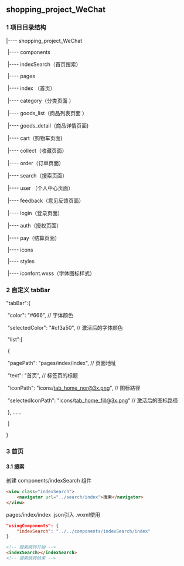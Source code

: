 ## shopping_project_WeChat ##

### 1 项目目录结构 ###

|---- shopping_project_WeChat

​	|---- components

​			|---- indexSearch（首页搜索）

​	|---- pages

​			|---- index （首页）

​			|---- category（分类页面 ）

​			|---- goods_list（商品列表页面 ）

​			|---- goods_detail（商品详情页面) 

​			|---- cart（购物车页面)   

​			|---- collect（收藏页面）    

​			|---- order（订单页面）

​			|---- search（搜索页面）

​			|---- user （个人中心页面）

​			|---- feedback（意见反馈页面）

​			|---- login（登录页面） 

​			|---- auth（授权页面）

​			|---- pay（结算页面）

​	|---- icons

​	|---- styles

​			|---- iconfont.wxss（字体图标样式）

### 2 自定义 tabBar ###

"tabBar":{

​    "color": "#666",	// 字体颜色

​    "selectedColor": "#cf3a50",	// 激活后的字体颜色

​    "list":[

​      {

​        "pagePath": "pages/index/index",	// 页面地址

​        "text": "首页",			// 标签页的标题

​        "iconPath": "icons/tab_home_nor@3x.png",	// 图标路径

​        "selectedIconPath": "icons/tab_home_fill@3x.png"	// 激活后的图标路径

​      }, ……

​	]

}

### 3 首页 ###

#### 3.1 搜索 ####

创建 components/indexSearch 组件

```html
<view class="indexSearch">
    <navigator url="../search/index">搜索</navigator> 
</view>
```

pages/index/index	.json引入 	.wxml使用

```json
"usingComponents": {
	"indexSearch": "../../components/indexSearch/index"
}
```

```html
<!-- 搜索跳转开始 -->
<indexSearch></indexSearch>
<!-- 搜索跳转结束 -->
```

